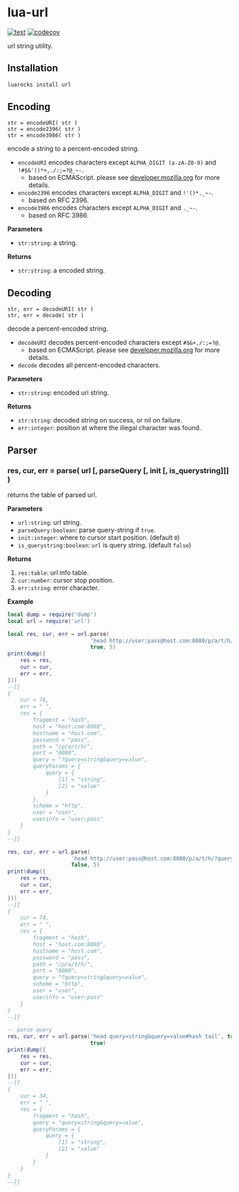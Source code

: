 lua-url
====

[![test](https://github.com/mah0x211/lua-url/actions/workflows/test.yml/badge.svg)](https://github.com/mah0x211/lua-url/actions/workflows/test.yml)
[![codecov](https://codecov.io/gh/mah0x211/lua-url/branch/master/graph/badge.svg)](https://codecov.io/gh/mah0x211/lua-url)


url string utility.

## Installation

```sh
luarocks install url
```


## Encoding

```
str = encodeURI( str )
str = encode2396( str )
str = encode3986( str )
```

encode a string to a percent-encoded string.

- `encodeURI` encodes characters except `ALPHA_DIGIT (a-zA-Z0-9)` and `!#$&'()*+,./:;=?@_~-`.
  - based on ECMAScript. please see [developer.mozilla.org](https://developer.mozilla.org/en-US/docs/Web/JavaScript/Reference/Global_Objects/encodeURI) for more details.
- `encode2396` encodes characters except `ALPHA_DIGIT` and `!'()*._~-`.
  - based on RFC 2396.
- `encode3986` encodes characters except `ALPHA_DIGIT` and `._~-`.
  - based on RFC 3986.


**Parameters**

- `str:string`: a string.

**Returns**

- `str:string`: a encoded string.


## Decoding

```
str, err = decodeURI( str )
str, err = decode( str )
```

decode a percent-encoded string.

- `decodeURI` decodes percent-encoded characters except `#$&+,/:;=?@`.
  - based on ECMAScript. please see [developer.mozilla.org](https://developer.mozilla.org/en-US/docs/Web/JavaScript/Reference/Global_Objects/decodeURI) for more details.
- `decode` decodes all percent-encoded characters.

**Parameters**

- `str:string`: encoded uri string.

**Returns**

- `str:string`: decoded string on success, or nil on failure.
- `err:integer`: position at where the illegal character was found.


## Parser

### res, cur, err = parse( url [, parseQuery [, init [, is_querystring]]] )

returns the table of parsed url.

**Parameters**

- `url:string`: url string.
- `parseQuery:boolean`: parse query-string if `true`.
- `init:integer`: where to cursor start position. (default `0`)
- `is_querystring:boolean`: `url` is query string. (default `false`)

**Returns**

1. `res:table`: url info table.
2. `cur:number`: cursor stop position.
3. `err:string`: error character.


**Example**

```lua
local dump = require('dump')
local url = require('url')

local res, cur, err = url.parse(
                          'head http://user:pass@host.com:8080/p/a/t/h/?query=string&query=value#hash tail',
                          true, 5)
print(dump({
    res = res,
    cur = cur,
    err = err,
}))
--[[
{
    cur = 74,
    err = " ",
    res = {
        fragment = "hash",
        host = "host.com:8080",
        hostname = "host.com",
        password = "pass",
        path = "/p/a/t/h/",
        port = "8080",
        query = "?query=string&query=value",
        queryParams = {
            query = {
                [1] = "string",
                [2] = "value"
            }
        },
        scheme = "http",
        user = "user",
        userinfo = "user:pass"
    }
}
--]]

res, cur, err = url.parse(
                    'head http://user:pass@host.com:8080/p/a/t/h/?query=string&query=value#hash tail',
                    false, 5)
print(dump({
    res = res,
    cur = cur,
    err = err,
}))
--[[
{
    cur = 74,
    err = " ",
    res = {
        fragment = "hash",
        host = "host.com:8080",
        hostname = "host.com",
        password = "pass",
        path = "/p/a/t/h/",
        port = "8080",
        query = "?query=string&query=value",
        scheme = "http",
        user = "user",
        userinfo = "user:pass"
    }
}
--]]

-- parse query
res, cur, err = url.parse('head query=string&query=value#hash tail', true, 5,
                          true)
print(dump({
    res = res,
    cur = cur,
    err = err,
}))
--[[
{
    cur = 34,
    err = " ",
    res = {
        fragment = "hash",
        query = "query=string&query=value",
        queryParams = {
            query = {
                [1] = "string",
                [2] = "value"
            }
        }
    }
}
--]]
```
